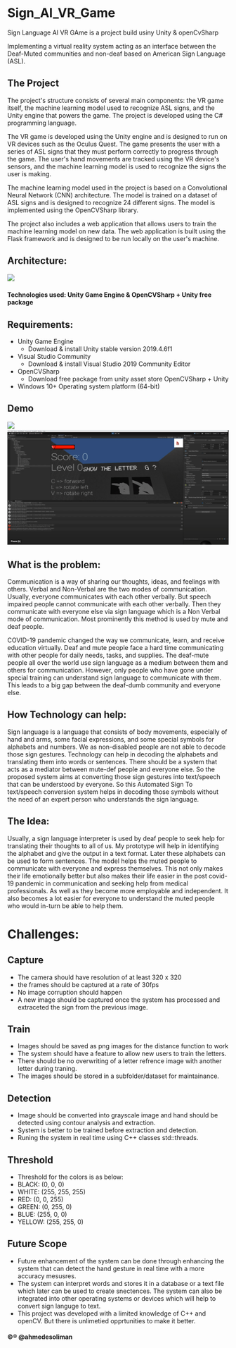 # Sign_AI_VR_Game

Sign Language AI VR GAme is a project build usiny Unity & openCvSharp

Implementing a virtual reality system acting as an interface between the Deaf-Muted communities and non-deaf based on American Sign Language (ASL).

## The Project

The project's structure consists of several main components: the VR game itself, the machine learning model used to recognize ASL signs, and the Unity engine that powers the game. The project is developed using the C# programming language.

The VR game is developed using the Unity engine and is designed to run on VR devices such as the Oculus Quest. The game presents the user with a series of ASL signs that they must perform correctly to progress through the game. The user's hand movements are tracked using the VR device's sensors, and the machine learning model is used to recognize the signs the user is making.

The machine learning model used in the project is based on a Convolutional Neural Network (CNN) architecture. The model is trained on a dataset of ASL signs and is designed to recognize 24 different signs. The model is implemented using the OpenCVSharp library.

The project also includes a web application that allows users to train the machine learning model on new data. The web application is built using the Flask framework and is designed to be run locally on the user's machine.

## Architecture:

<img src= "https://github.com/ahmedesoliman/Sign_Lang_AI/images/Project_Diagram.jpg" width=auto height= auto>

#### Technologies used: Unity Game Engine & OpenCVSharp + Unity free package

## Requirements:

- Unity Game Engine
  - Download & install Unity stable version 2019.4.6f1
- Visual Studio Community
  - Download & install Visual Studio 2019 Community Editor
- OpenCVSharp
  - Download free package from unity asset store OpenCVSharp + Unity
- Windows 10+ Operating system platform (64-bit)

## Demo

<img src= "https://github.com/ahmedesoliman/Sign_AI_VR_Game/blob/main/Demo/01-04-2022-459.gif" width=auto height= auto>
<img src= "https://github.com/ahmedesoliman/Sign_AI_VR_Game/blob/main/Demo/01-04-2022-461.gif" width=auto height= auto>

## What is the problem:

Communication is a way of sharing our thoughts, ideas, and feelings with others. Verbal and Non-Verbal are the two modes of communication. Usually, everyone communicates with each other verbally. But speech impaired people cannot communicate with each other verbally. Then they communicate with everyone else via sign language which is a Non Verbal mode of communication. Most prominently this method is used by mute and deaf people.

COVID-19 pandemic changed the way we communicate, learn, and receive education virtually. Deaf and mute people face a hard time communicating with other people for daily needs, tasks, and supplies. The deaf-mute people all over the world use sign language as a medium between them and others for communication. However, only people who have gone under special training can understand sign language to communicate with them. This leads to a big gap between the deaf-dumb community and everyone else.

## How Technology can help:

Sign language is a language that consists of body movements, especially of hand and arms, some facial expressions, and some special symbols for alphabets and numbers. We as non-disabled people are not able to decode those sign gestures. Technology can help in decoding the alphabets and translating them into words or sentences. There should be a system that acts as a mediator between mute-def people and everyone else. So the proposed system aims at converting those sign gestures into text/speech that can be understood by everyone. So this Automated Sign To text/speech conversion system helps in decoding those symbols without the need of an expert person who understands the sign language.

## The Idea:

Usually, a sign language interpreter is used by deaf people to seek help for translating their thoughts to all of us. My prototype will help in identifying the alphabet and give the output in a text format. Later these alphabets can be used to form sentences. The model helps the muted people to communicate with everyone and express themselves. This not only makes their life emotionally better but also makes their life easier in the post covid-19 pandemic in communication and seeking help from medical professionals. As well as they become more employable and independent. It also becomes a lot easier for everyone to understand the muted people who would in-turn be able to help them.

# Challenges:

## Capture

- The camera should have resolution of at least 320 x 320
- the frames should be captured at a rate of 30fps
- No image corruption should happen
- A new image should be captured once the system has processed and extraceted the sign from the previous image.

## Train

- Images should be saved as png images for the distance function to work
- The system should have a feature to allow new users to train the letters.
- There should be no overwriting of a letter refrence image with another letter during traning.
- The images should be stored in a subfolder/dataset for maintainance.

## Detection

- Image should be converted into grayscale image and hand should be detected using contour analysis and extraction.
- System is better to be trained before extraction and detection.
- Runing the system in real time using C++ classes std::threads.

## Threshold

- Threshold for the colors is as below:
- BLACK: (0, 0, 0)
- WHITE: (255, 255, 255)
- RED: (0, 0, 255)
- GREEN: (0, 255, 0)
- BLUE: (255, 0, 0)
- YELLOW: (255, 255, 0)

## Future Scope

- Future enhancement of the system can be done through enhancing the system that can detect the hand gesture in real time with a more accuracy mesusres.
- The system can interpret words and stores it in a database or a text file which later can be used to create snectences. The system can also be integrated into other operating systems or devices which will help to convert sign languge to text.
- This project was developed with a limited knowledge of C++ and openCV. But there is unlimetied opprtunities to make it better.

#### ©️®️ @ahmedesoliman
